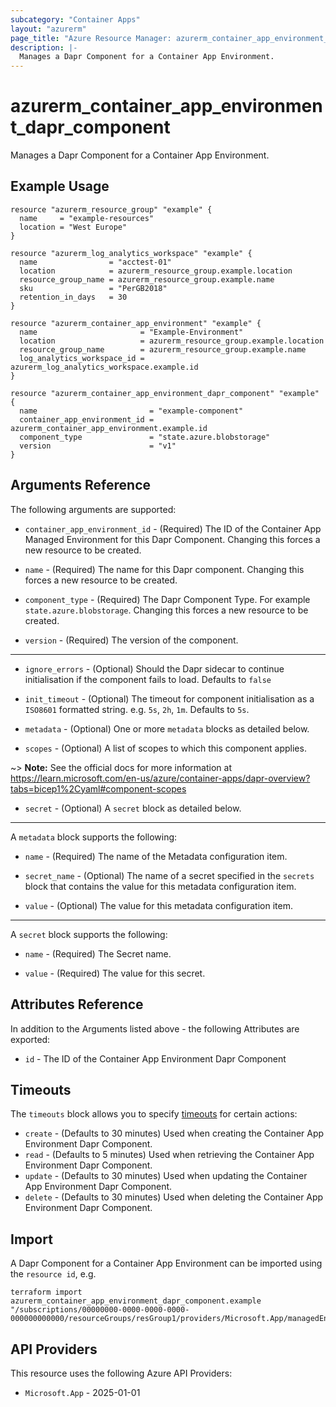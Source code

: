 ```yaml
---
subcategory: "Container Apps"
layout: "azurerm"
page_title: "Azure Resource Manager: azurerm_container_app_environment_dapr_component"
description: |-
  Manages a Dapr Component for a Container App Environment.
---
```


# azurerm_container_app_environment_dapr_component

Manages a Dapr Component for a Container App Environment.

## Example Usage

```hcl
resource "azurerm_resource_group" "example" {
  name     = "example-resources"
  location = "West Europe"
}

resource "azurerm_log_analytics_workspace" "example" {
  name                = "acctest-01"
  location            = azurerm_resource_group.example.location
  resource_group_name = azurerm_resource_group.example.name
  sku                 = "PerGB2018"
  retention_in_days   = 30
}

resource "azurerm_container_app_environment" "example" {
  name                       = "Example-Environment"
  location                   = azurerm_resource_group.example.location
  resource_group_name        = azurerm_resource_group.example.name
  log_analytics_workspace_id = azurerm_log_analytics_workspace.example.id
}

resource "azurerm_container_app_environment_dapr_component" "example" {
  name                         = "example-component"
  container_app_environment_id = azurerm_container_app_environment.example.id
  component_type               = "state.azure.blobstorage"
  version                      = "v1"
}
```

## Arguments Reference

The following arguments are supported:

* `container_app_environment_id` - (Required) The ID of the Container App Managed Environment for this Dapr Component. Changing this forces a new resource to be created.

* `name` - (Required) The name for this Dapr component. Changing this forces a new resource to be created.

* `component_type` - (Required) The Dapr Component Type. For example `state.azure.blobstorage`. Changing this forces a new resource to be created.

* `version` - (Required) The version of the component.

---

* `ignore_errors` - (Optional) Should the Dapr sidecar to continue initialisation if the component fails to load. Defaults to `false`

* `init_timeout` - (Optional) The timeout for component initialisation as a `ISO8601` formatted string. e.g. `5s`, `2h`, `1m`. Defaults to `5s`.

* `metadata` - (Optional) One or more `metadata` blocks as detailed below.

* `scopes` - (Optional) A list of scopes to which this component applies.

~> **Note:** See the official docs for more information at https://learn.microsoft.com/en-us/azure/container-apps/dapr-overview?tabs=bicep1%2Cyaml#component-scopes

* `secret` - (Optional) A `secret` block as detailed below.

---

A `metadata` block supports the following:

* `name` - (Required) The name of the Metadata configuration item.

* `secret_name` - (Optional) The name of a secret specified in the `secrets` block that contains the value for this metadata configuration item.

* `value` - (Optional) The value for this metadata configuration item.

---

A `secret` block supports the following:

* `name` - (Required) The Secret name.

* `value` - (Required) The value for this secret.

## Attributes Reference

In addition to the Arguments listed above - the following Attributes are exported:

* `id` - The ID of the Container App Environment Dapr Component


## Timeouts

The `timeouts` block allows you to specify [timeouts](https://developer.hashicorp.com/terraform/language/resources/configure#define-operation-timeouts) for certain actions:

* `create` - (Defaults to 30 minutes) Used when creating the Container App Environment Dapr Component.
* `read` - (Defaults to 5 minutes) Used when retrieving the Container App Environment Dapr Component.
* `update` - (Defaults to 30 minutes) Used when updating the Container App Environment Dapr Component.
* `delete` - (Defaults to 30 minutes) Used when deleting the Container App Environment Dapr Component.

## Import

A Dapr Component for a Container App Environment can be imported using the `resource id`, e.g.

```shell
terraform import azurerm_container_app_environment_dapr_component.example "/subscriptions/00000000-0000-0000-0000-000000000000/resourceGroups/resGroup1/providers/Microsoft.App/managedEnvironments/myenv/daprComponents/mydaprcomponent"
```

## API Providers
<!-- This section is generated, changes will be overwritten -->
This resource uses the following Azure API Providers:

* `Microsoft.App` - 2025-01-01
